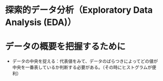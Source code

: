 # 探索的データ分析（Exploratory Data Analysis (EDA)）

# データの概要を把握するために
- データの中央を捉える：代表値をみて、データのばらつきによってどの値が中央を一番表しているか判断する必要がある。（その時にヒストグラムが便利）